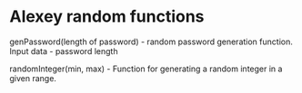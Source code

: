 # Alexey random functions

genPassword(length of password) - random password generation function. Input data - password length

randomInteger(min, max) - Function for generating a random integer in a given range.